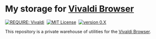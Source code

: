 # My storage for [Vivaldi Browser][vivaldi]

[![REQUIRE: Vivaldi](https://img.shields.io/static/v1?label=vivaldi&message=utils&color=2a2&logo=vivaldi)][vivaldi]&nbsp;
[![MIT License](https://img.shields.io/static/v1?label=license&message=MIT&color=28c)](LICENSE "MIT License")&nbsp;
[![version 0.X](https://img.shields.io/static/v1?label=version&message=0.X&color=e62)](https://github.com/hongkong3/MyStorage-vivaldi/ "version 0.X")

This repository is a private warehouse of utilities for the [Vivaldi Browser][vivaldi].


[vivaldi]: https://vivaldi.com/ "Powerful. Personal. Private."

